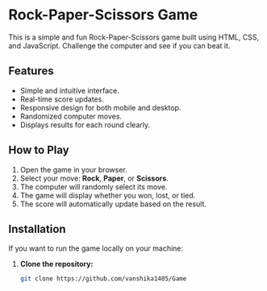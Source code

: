 # Rock-Paper-Scissors Game

This is a simple and fun Rock-Paper-Scissors game built using HTML, CSS, and JavaScript. Challenge the computer and see if you can beat it.


## Features

- Simple and intuitive interface.
- Real-time score updates.
- Responsive design for both mobile and desktop.
- Randomized computer moves.
- Displays results for each round clearly.

## How to Play

1. Open the game in your browser.
2. Select your move: **Rock**, **Paper**, or **Scissors**.
3. The computer will randomly select its move.
4. The game will display whether you won, lost, or tied.
5. The score will automatically update based on the result.

## Installation

If you want to run the game locally on your machine:

1. **Clone the repository:**

   ```bash
   git clone https://github.com/vanshika1405/Game
